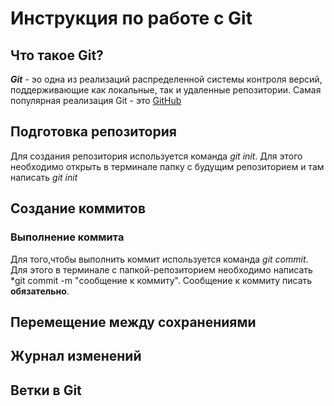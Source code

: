 # Инструкция по работе с Git

## Что такое Git?
***Git*** - эо одна из реализаций распределенной системы контроля версий, поддерживающие как локальные, так и удаленные репозитории. Самая популярная реализация Git - это [GitHub](https://github.com)
## Подготовка репозитория
Для создания репозитория используется команда *git init*. Для этого необходимо открыть в терминале папку с будущим репозиторием и там написать *git init*

## Создание коммитов

### Выполнение коммита
Для того,чтобы выполнить коммит используется команда *git commit*. Для этого в терминале с папкой-репозиторием необходимо написать *git commit -m "сообщение к коммиту". Сообщение к коммиту писать **обязательно**.

## Перемещение между сохранениями

## Журнал изменений

## Ветки в Git

